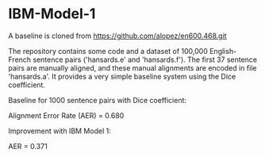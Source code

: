 # IBM-Model-1

A baseline is cloned from https://github.com/alopez/en600.468.git

The repository contains some code and a dataset of 100,000 English-French sentence pairs ('hansards.e' and 'hansards.f'). The first 37 sentence pairs are manually aligned, and these manual alignments are encoded in file 'hansards.a'. It provides a very simple baseline system using the Dice coefficient.

Baseline for 1000 sentence pairs with Dice coefficient:

Alignment Error Rate (AER) = 0.680


Improvement with IBM Model 1:

AER = 0.371
